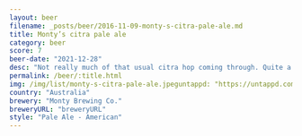 ```yaml
---
layout: beer
filename: _posts/beer/2016-11-09-monty-s-citra-pale-ale.md
title: Monty’s citra pale ale
category: beer
score: 7
beer-date: "2021-12-28"
desc: "Not really much of that usual citra hop coming through. Quite a low bitterness pale ale. Good for a hot day"
permalink: /beer/:title.html
img: /img/list/monty-s-citra-pale-ale.jpeguntappd: "https://untappd.com/b/monty-brewing-co--citra-pale-ale/3065605"
country: "Australia"
brewery: "Monty Brewing Co."
breweryURL: "breweryURL"
style: "Pale Ale - American"
---
```

